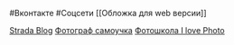 #Вконтакте #Соцсети 
[[Обложка для web версии]]

[Strada Blog](https://vk.com/stradablog)
[Фотограф самоучка](https://vk.com/fotoschool.online)
[Фотошкола I love Photo](https://vk.com/iphotolove)